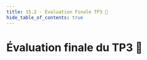 ```yaml
---
title: 15.2 - Évaluation Finale TP3 💯
hide_table_of_contents: true
---
```


# Évaluation finale du TP3 💯
